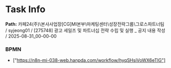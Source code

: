 # Task Info

**Path:** 카페24(주)\본사사업장\[CG]MI본부\마케팅센터\성장전략그룹\그로스파트너팀 / syjeong01 / [275748] 광고 세일즈 및 파트너십 전략 수립 및 실행 _ 공지 내용 작성 / 2025-08-31_00-00-00

### BPMN
- ["https://n8n-mi-038-web.hanpda.com/workflow/hyqSHsiVoWX6eTlG"]


